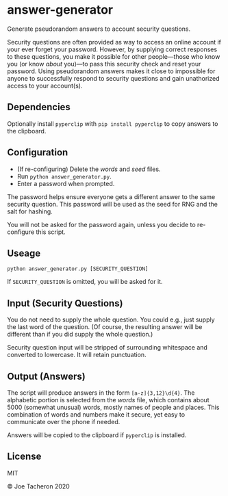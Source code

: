 # answer-generator

Generate pseudorandom answers to account security questions.

Security questions are often provided as way to access an online account if your ever forget your password. However, by supplying correct responses to these questions, you make it possible for other people—those who know you (or know *about* you)—to pass this security check and reset your password. Using pseudorandom answers makes it close to impossible for anyone to successfully respond to security questions and gain unathorized access to your account(s).

## Dependencies

Optionally install `pyperclip` with `pip install pyperclip` to copy answers to the clipboard.

## Configuration

- (If re-configuring) Delete the *words* and *seed* files.
- Run `python answer_generator.py`.
- Enter a password when prompted. 

The password helps ensure everyone gets a different answer to the same security question. This password will be used as the seed for RNG and the salt for hashing. 

You will not be asked for the password again, unless you decide to re-configure this script.

## Useage

`python answer_generator.py [SECURITY_QUESTION]`

If `SECURITY_QUESTION` is omitted, you will be asked for it.

## Input (Security Questions)

You do not need to supply the whole question. You could e.g., just supply the last word of the question. (Of course, the resulting answer will be different than if you did supply the whole question.)

Security question input will be stripped of surrounding whitespace and converted to lowercase. It will retain punctuation.

## Output (Answers)

The script will produce answers in the form `[a-z]{3,12}\d{4}`. The alphabetic portion is selected from the *words* file, which contains about 5000 (somewhat unusual) words, mostly names of people and places. This combination of words and numbers make it secure, yet easy to communicate over the phone if needed.

Answers will be copied to the clipboard if `pyperclip` is installed.

## License

MIT

© Joe Tacheron 2020